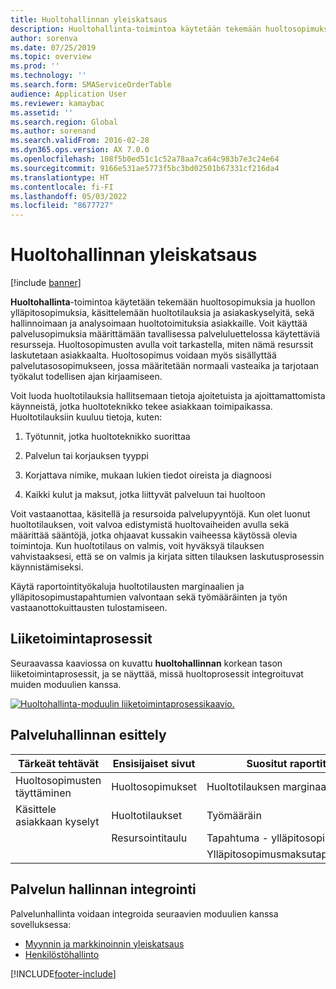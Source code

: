 ```yaml
---
title: Huoltohallinnan yleiskatsaus
description: Huoltohallinta-toimintoa käytetään tekemään huoltosopimuksia ja huollon ylläpitosopimuksia, käsittelemään huoltotilauksia ja asiakaskyselyitä, sekä hallinnoimaan ja analysoimaan huoltotoimituksia asiakkaille.
author: sorenva
ms.date: 07/25/2019
ms.topic: overview
ms.prod: ''
ms.technology: ''
ms.search.form: SMAServiceOrderTable
audience: Application User
ms.reviewer: kamaybac
ms.assetid: ''
ms.search.region: Global
ms.author: sorenand
ms.search.validFrom: 2016-02-28
ms.dyn365.ops.version: AX 7.0.0
ms.openlocfilehash: 108f5b0ed51c1c52a78aa7ca64c983b7e3c24e64
ms.sourcegitcommit: 9166e531ae5773f5bc3bd02501b67331cf216da4
ms.translationtype: HT
ms.contentlocale: fi-FI
ms.lasthandoff: 05/03/2022
ms.locfileid: "8677727"
---
```

# <a name="service-management-overview"></a>Huoltohallinnan yleiskatsaus

[!include [banner](../includes/banner.md)]


**Huoltohallinta**-toimintoa käytetään tekemään huoltosopimuksia ja huollon ylläpitosopimuksia, käsittelemään huoltotilauksia ja asiakaskyselyitä, sekä hallinnoimaan ja analysoimaan huoltotoimituksia asiakkaille. Voit käyttää palvelusopimuksia määrittämään tavallisessa palveluluettelossa käytettäviä resursseja. Huoltosopimusten avulla voit tarkastella, miten nämä resurssit laskutetaan asiakkaalta. Huoltosopimus voidaan myös sisällyttää palvelutasosopimukseen, jossa määritetään normaali vasteaika ja tarjotaan työkalut todellisen ajan kirjaamiseen.

Voit luoda huoltotilauksia hallitsemaan tietoja ajoitetuista ja ajoittamattomista käynneistä, jotka huoltoteknikko tekee asiakkaan toimipaikassa. Huoltotilauksiin kuuluu tietoja, kuten:

1.  Työtunnit, jotka huoltoteknikko suorittaa

2.  Palvelun tai korjauksen tyyppi

3.  Korjattava nimike, mukaan lukien tiedot oireista ja diagnoosi

4.  Kaikki kulut ja maksut, jotka liittyvät palveluun tai huoltoon

Voit vastaanottaa, käsitellä ja resursoida palvelupyyntöjä. Kun olet luonut huoltotilauksen, voit valvoa edistymistä huoltovaiheiden avulla sekä määrittää sääntöjä, jotka ohjaavat kussakin vaiheessa käytössä olevia toimintoja. Kun huoltotilaus on valmis, voit hyväksyä tilauksen vahvistaaksesi, että se on valmis ja kirjata sitten tilauksen laskutusprosessin käynnistämiseksi.

Käytä raportointityökaluja huoltotilausten marginaalien ja ylläpitosopimustapahtumien valvontaan sekä työmääräinten ja työn vastaanottokuittausten tulostamiseen.

## <a name="business-processes"></a>Liiketoimintaprosessit

Seuraavassa kaaviossa on kuvattu **huoltohallinnan** korkean tason liiketoimintaprosessit, ja se näyttää, missä huoltoprosessit integroituvat muiden moduulien kanssa.

[![Huoltohallinta-moduulin liiketoimintaprosessikaavio.](./media/sm_home_page.gif)](./media/sm_home_page.gif)

## <a name="service-management-at-a-glance"></a>Palveluhallinnan esittely

|Tärkeät tehtävät           | Ensisijaiset sivut                         |Suositut raportit              |
|--------------------------|---------------------------------------|-----------------------------|
|Huoltosopimusten täyttäminen|Huoltosopimukset                     |Huoltotilauksen marginaali         |
|Käsittele asiakkaan kyselyt |Huoltotilaukset                         |Työmääräin             |
|                          |Resursointitaulu                         |Tapahtuma - ylläpitosopimus   |
|                          |                                       |Ylläpitosopimusmaksutapahtumat|


## <a name="integration-of-service-management"></a>Palvelun hallinnan integrointi

Palvelunhallinta voidaan integroida seuraavien moduulien kanssa sovelluksessa:

  - [Myynnin ja markkinoinnin yleiskatsaus](../sales-marketing/overview-sales-marketing.md)
  - [Henkilöstöhallinto](/dynamics365/unified-operations/talent/index)

  



[!INCLUDE[footer-include](../../includes/footer-banner.md)]